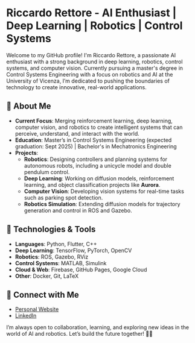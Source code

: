 # Riccardo Rettore - AI Enthusiast | Deep Learning | Robotics | Control Systems

Welcome to my GitHub profile! I'm Riccardo Rettore, a passionate AI enthusiast with a strong background in deep learning, robotics, control systems, and computer vision. Currently pursuing a master's degree in Control Systems Engineering with a focus on robotics and AI at the University of Vicenza, I’m dedicated to pushing the boundaries of technology to create innovative, real-world applications.

## 🚀 About Me

- **Current Focus**: Merging reinforcement learning, deep learning, computer vision, and robotics to create intelligent systems that can perceive, understand, and interact with the world.
- **Education**: Master’s in Control Systems Engineering (expected graduation: Sept 2025) | Bachelor's in Mechatronics Engineering
- **Projects**:
  - **Robotics**: Designing controllers and planning systems for autonomous robots, including a unicycle model and double pendulum control.
  - **Deep Learning**: Working on diffusion models, reinforcement learning, and object classification projects like **Aurora**.
  - **Computer Vision**: Developing vision systems for real-time tasks such as parking spot detection.
  - **Robotics Simulation**: Extending diffusion models for trajectory generation and control in ROS and Gazebo.

## 🔧 Technologies & Tools

- **Languages**: Python, Flutter, C++
- **Deep Learning**: TensorFlow, PyTorch, OpenCV
- **Robotics**: ROS, Gazebo, RViz
- **Control Systems**: MATLAB, Simulink
- **Cloud & Web**: Firebase, GitHub Pages, Google Cloud
- **Other**: Docker, Git, LaTeX

## 🔗 Connect with Me

- [Personal Website](https://1richi1.github.io/portfolio/)
- [LinkedIn](https://www.linkedin.com/in/riccardo-rettore)


I’m always open to collaboration, learning, and exploring new ideas in the world of AI and robotics. Let’s build the future together! 🤖🚀
